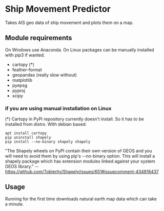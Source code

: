 # Ship Movement Predictor

Takes AIS geo data of ship movement and plots them on a map.

Module requirements
------
On Windows use Anaconda. On Linux packages can be manually installed with pip3 if wanted.

- cartopy (*)
- feather-format
- geopandas (really slow without)
- matplotlib
- pyepsg
- pyproj
- scipy

### if you are using manual installation on Linux
(*) Cartopy in PyPi repository currently doesn't install. So it has to be installed from distro. With debian based:

    apt install cartopy
    pip uninstall shapely
    pip install --no-binary shapely shapely

"The Shapely wheels on PyPI contain their own version of GEOS and you will need to avoid them by using pip's --no-binary option. This will install a shapely package which has extension modules linked against your system GEOS library." -- https://github.com/Toblerity/Shapely/issues/651#issuecomment-434818437

Usage
-----
Running for the first time downloads natural earth map data which can take a minute.
